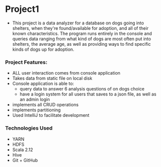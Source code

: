 # Project1

- This project is a data analyzer for a database on dogs going into shelters, when they're found/available for adoption, and all of their known characteristics. The program runs entirely in the console and queries data ranging from what kind of dogs are most often put into shelters, the average age, as well as providing ways to find specific kinds of dogs up for adoption.

### Project Features:
- ALL user interaction comes from console application
- Takes data from static file on local disk
- Console application is able to:
    - query data to answer 6 analysis questions of on dogs  choice
    - have a login system for all users that saves to a json file, as well as an admin login
- implements all CRUD operations
- implements partitioning
- Used IntelliJ to facilitate development


### Technologies Used
- YARN 
- HDFS
- Scala 2.12
- Hive
- Git + GitHub


